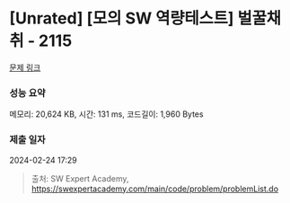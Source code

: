 # [Unrated] [모의 SW 역량테스트] 벌꿀채취 - 2115 

[문제 링크](https://swexpertacademy.com/main/code/problem/problemDetail.do?contestProbId=AV5V4A46AdIDFAWu) 

### 성능 요약

메모리: 20,624 KB, 시간: 131 ms, 코드길이: 1,960 Bytes

### 제출 일자

2024-02-24 17:29



> 출처: SW Expert Academy, https://swexpertacademy.com/main/code/problem/problemList.do